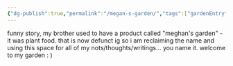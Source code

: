 ```yaml
---
{"dg-publish":true,"permalink":"/megan-s-garden/","tags":["gardenEntry"]}
---
```


funny story, my brother used to have a product called "meghan's garden" - it was plant food. that is now defunct ig so i am reclaiming the name and using this space for all of my nots/thoughts/writings... you name it. welcome to my garden : )